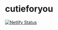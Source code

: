 # cutieforyou
[![Netlify Status](https://api.netlify.com/api/v1/badges/e665f828-cac7-4295-a438-6b045047c356/deploy-status)](https://app.netlify.com/sites/cutieforyou/deploys)
